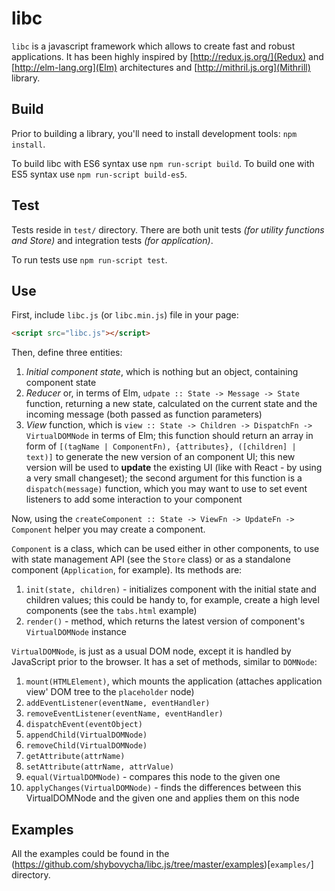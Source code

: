 # libc

`libc` is a javascript framework which allows to create fast and robust applications.
It has been highly inspired by [http://redux.js.org/](Redux) and [http://elm-lang.org](Elm)
architectures and [http://mithril.js.org](Mithrill) library.

## Build

Prior to building a library, you'll need to install development tools: `npm install`.

To build libc with ES6 syntax use `npm run-script build`. To build one with ES5 syntax use `npm run-script build-es5`.

## Test

Tests reside in `test/` directory. There are both unit tests _(for utility functions and Store)_ and integration tests _(for application)_.

To run tests use `npm run-script test`.

## Use

First, include `libc.js` (or `libc.min.js`) file in your page:

```html
<script src="libc.js"></script>
```

Then, define three entities:

1. *Initial component state*, which is nothing but an object, containing component state
2. *Reducer* or, in terms of Elm, `udpate :: State -> Message -> State` function, returning a new state, calculated on the current state and the incoming message (both passed as function parameters)
3. *View* function, which is `view :: State -> Children -> DispatchFn -> VirtualDOMNode` in terms of Elm; this function should return an array in form of `[(tagName | ComponentFn), {attributes}, ([children] | text)]` to generate the new version of an component UI; this new version will be used to **update** the existing UI (like with React - by using a very small changeset); the second argument for this function is a `dispatch(message)` function, which you may want to use to set event listeners to add some interaction to your component

Now, using the `createComponent :: State -> ViewFn -> UpdateFn -> Component` helper you may create a component.

`Component` is a class, which can be used either in other components, to use with state management API (see the `Store` class) or as a standalone component (`Application`, for example). Its methods are:

1. `init(state, children)` - initializes component with the initial state and children values; this could be handy to, for example, create a high level components (see the `tabs.html` example)
2. `render()` - method, which returns the latest version of component's `VirtualDOMNode` instance

`VirtualDOMNode`, is just as a usual DOM node, except it is handled by JavaScript prior to the browser. It has a set of methods, similar to `DOMNode`:

1. `mount(HTMLElement)`, which mounts the application (attaches application view' DOM tree to the `placeholder` node)
2. `addEventListener(eventName, eventHandler)`
3. `removeEventListener(eventName, eventHandler)`
4. `dispatchEvent(eventObject)`
5. `appendChild(VirtualDOMNode)`
6. `removeChild(VirtualDOMNode)`
7. `getAttribute(attrName)`
8. `setAttribute(attrName, attrValue)`
9. `equal(VirtualDOMNode)` - compares this node to the given one
10. `applyChanges(VirtualDOMNode)` - finds the differences between this VirtualDOMNode and the given one and applies them on this node

## Examples

All the examples could be found in the (https://github.com/shybovycha/libc.js/tree/master/examples)[`examples/`] directory.
